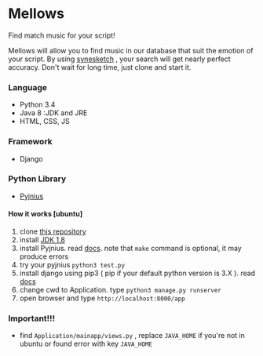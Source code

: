 # Mellows

Find match music for your script!

Mellows will allow you to find music in our database that suit the emotion of your script. By using [synesketch](http://krcadinac.com/synesketch/) , your search will get nearly perfect accuracy. Don't wait for long time, just clone and start it.

### Language ###
- Python 3.4
- Java 8 :JDK and JRE
- HTML, CSS, JS

### Framework ###
- Django

### Python Library ###
- [Pyjnius](https://github.com/kivy/pyjnius)

#### How it works [ubuntu] ###
1. clone [this repository](https://github.com/ryorda/MusicScriptPrediction.git)
2. install [JDK 1.8](http://www.webupd8.org/2012/09/install-oracle-java-8-in-ubuntu-via-ppa.html)
3. install Pyjnius. read [docs](https://pyjnius.readthedocs.io/en/latest/installation.html). note that `make` command is optional, it may produce errors
4. try your pyjnius `python3 test.py` 
5. install django using pip3 ( pip if your default python version is 3.X ). read [docs](https://www.djangoproject.com/download/)
6. change cwd to Application. type `python3 manage.py runserver`
7. open browser and type `http://localhost:8000/app`

### Important!!! ###
- find `Application/mainapp/views.py` , replace `JAVA_HOME` if you're not in ubuntu or found error with key `JAVA_HOME`
